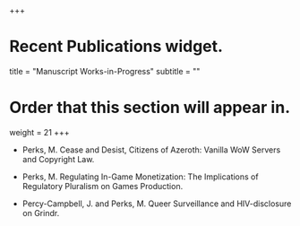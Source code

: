 +++
# Recent Publications widget.


title = "Manuscript Works-in-Progress"
subtitle = ""

# Order that this section will appear in.
weight = 21
+++


* Perks, M. Cease and Desist, Citizens of Azeroth: Vanilla WoW Servers and Copyright Law.

* Perks, M. Regulating In-Game Monetization: The Implications of Regulatory Pluralism on Games Production.

* Percy-Campbell, J. and Perks, M. Queer Surveillance and HIV-disclosure on Grindr.

